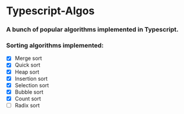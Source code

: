 
# Typescript-Algos

### A bunch of popular algorithms implemented in Typescript.

### Sorting algorithms implemented:

 - [x] Merge sort
 - [x] Quick sort
 - [x] Heap sort
 - [x] Insertion sort
 - [x] Selection sort
 - [x] Bubble sort
 - [x] Count sort 
 - [ ] Radix sort